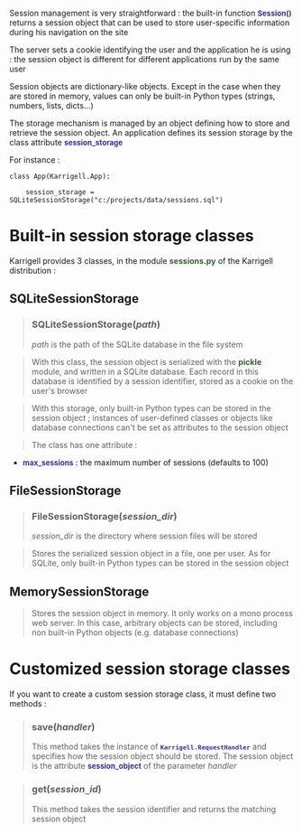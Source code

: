 Session management is very straightforward : the built-in function <font color='#338' size='2'><b>Session()</b></font> returns a session object that can be used to store user-specific information during his navigation on the site

The server sets a cookie identifying the user and the application he is using : the session object is different for different applications run by the same user

Session objects are dictionary-like objects. Except in the case when they are stored in memory, values can only be built-in Python types (strings, numbers, lists, dicts...)

The storage mechanism is managed by an object defining how to store and retrieve the session object. An application defines its session storage by the class attribute <font color='#338' size='2'><b>session_storage</b></font>

For instance :

```
class App(Karrigell.App):

    session_storage = SQLiteSessionStorage("c:/projects/data/sessions.sql")
```

# Built-in session storage classes #

Karrigell provides 3 classes, in the module <font color='#336633'><b>sessions.py</b></font> of the Karrigell distribution :

## SQLiteSessionStorage ##

> ### SQLiteSessionStorage(_path_) ###
> _path_ is the path of the SQLite database in the file system

> With this class, the session object is serialized with the <font color='#336633'><b>pickle</b></font> module, and written in a SQLite database. Each record in this database is identified by a session identifier, stored as a cookie on the user's browser

> With this storage, only built-in Python types can be stored in the session object ; instances of user-defined classes or objects like database connections can't be set as attributes to the session object

> The class has one attribute :

  * <font color='#338' size='2'><b>max_sessions</b></font> : the maximum number of sessions (defaults to 100)

## FileSessionStorage ##

> ### FileSessionStorage(_session\_dir_) ###
> _session\_dir_ is the directory where session files will be stored

> Stores the serialized session object in a file, one per user. As for SQLite, only built-in Python types can be stored in the session object

## MemorySessionStorage ##
> Stores the session object in memory. It only works on a mono process web server. In this case, arbitrary objects can be stored, including non built-in Python objects (e.g. database connections)

# Customized session storage classes #

If you want to create a custom session storage class, it must define two methods :

> ### save(_handler_) ###
> This method takes the instance of <font color='#338' size='2'><b><code>Karrigell.RequestHandler</code></b></font> and specifies how the session object should be stored. The session object is the attribute <font color='#338' size='2'><b>session_object</b></font> of the parameter _handler_

> ### get(_session`_`id_) ###
> This method takes the session identifier and returns the matching session object